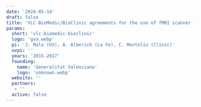 ```yaml
---
date: '2024-05-14'
draft: false
title: 'VLC-BioMedic/BioClinic agreements for the use of fMRI scanner facilities'
params:
  short: 'vlc-biomedic-bioclinic'
  logo: 'gva.webp'
  pi: 'J. Malo (UV), A. Alberich (La Fe), C. Montoliu (Clinic)'
  uvpi: ''
  years: '2015-2017'
  founding: 
    name: 'Generalitat Valenciana'
    logo: 'unknown.webp'
  website: ''
  partners: 
   - '' 
  active: false
---
```

